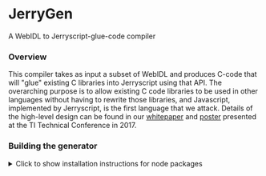 # JerryGen
A WebIDL to Jerryscript-glue-code compiler

### Overview
This compiler takes as input a subset of WebIDL and produces C-code that will "glue" existing C libraries into Jerryscript using that API.  The overarching purpose is to allow existing C code libraries to be used in other languages without having to rewrite those libraries, and Javascript, implemented by Jerryscript, is the first language that we attack.  Details of the high-level design can be found in our [whitepaper](../docs/TLC_scripting_submission_2017.pdf) and [poster](../docs/Scripting_Poster.pdf) presented at the TI Technical Conference in 2017.

### Building the generator
<details>
<summary>Click to show installation instructions for node packages</summary><br><br>
First, if you clone the repo and cd into that directory, you should be able to run a single command:<br>
<code>npm install</code><br>
...the individual steps are as follows:
<pre>

<td style="padding-top: 2px;">
#### the WebIDL parser:
<code>sudo npm install -g webidl2</code>
</td>

#### file i/o:<br>
<code>sudo npm install -g q-io
npm install file-exists</code><br>
#### ast compiler:
<code>sudo npm install -g hogan.js</code><br>
(NOTE: "hogan.js", not "hogan"!)<br>
#### boost-y type functions:
<code>sudo npm install lodash</code><br>
#### continuation passing/async calls through promises:
<code>sudo npm install q</code><br>

<code>npm install minimist</code>

</pre>
...then set NODE_PATH to /usr/local/lib/node_modules (the "-g" on the npm-install command puts them here; you can alternatively install them locally, and then do the obvious... (in (t)csh, the .cshrc command is:
</details>

###
